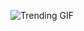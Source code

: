 
<!-- GIF_SECTION -->
![Trending GIF](https://media2.giphy.com/media/v1.Y2lkPThiYjIxNzcyZWlqdWtqeHhkNDBoN3ZlODJkMnFtcjhycmYzY2w2b2RlNXczYWM2YSZlcD12MV9naWZzX3NlYXJjaCZjdD1n/scZPhLqaVOM1qG4lT9/giphy.gif)
<!-- END_GIF_SECTION -->
